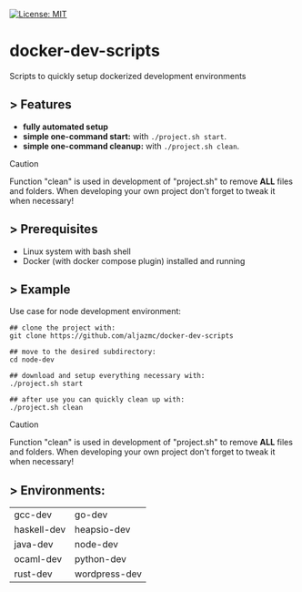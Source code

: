 [![License: MIT](https://img.shields.io/badge/License-MIT-green.svg)](LICENSE)

# docker-dev-scripts
Scripts to quickly setup dockerized development environments

## > Features

* **fully automated setup**
* **simple one-command start:** with `./project.sh start`.
* **simple one-command cleanup:** with `./project.sh clean`.

> [!CAUTION]
> Function "clean" is used in development of "project.sh" to remove **ALL** files and folders. When developing your own project don't forget to tweak it when necessary!

## > Prerequisites

* Linux system with bash shell
* Docker (with docker compose plugin) installed and running

## > Example

Use case for node development environment:

```
## clone the project with:
git clone https://github.com/aljazmc/docker-dev-scripts

## move to the desired subdirectory:
cd node-dev

## download and setup everything necessary with:
./project.sh start

## after use you can quickly clean up with: 
./project.sh clean
```

> [!CAUTION]
> Function "clean" is used in development of "project.sh" to remove **ALL** files and folders. When developing your own project don't forget to tweak it when necessary!

## > Environments:

<table border="0">
    <tr>
    <td>gcc-dev</td>
    <td>go-dev</td>
    </tr>
    <tr>
    <td>haskell-dev</td>
    <td>heapsio-dev</td>
    </tr>
    <tr>
    <td>java-dev</td>
    <td>node-dev</td>
    </tr>
    <tr>
    <td>ocaml-dev</td>
    <td>python-dev</td>
    </tr>
    <tr>
    <td>rust-dev</td>
    <td>wordpress-dev</td>
    </tr>
</table>
